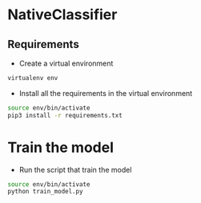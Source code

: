 # NativeClassifier

## Requirements

- Create a virtual environment

```bash
virtualenv env
```

- Install all the requirements in the virtual environment

```bash
source env/bin/activate
pip3 install -r requirements.txt
```

# Train the model

- Run the script that train the model

```bash
source env/bin/activate
python train_model.py
```
